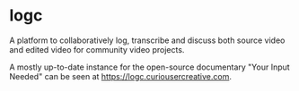 logc
====

A platform to collaboratively log, transcribe and discuss both source video and edited video for community video projects.

A mostly up-to-date instance for the open-source documentary "Your Input Needed" can be seen at https://logc.curiousercreative.com.
